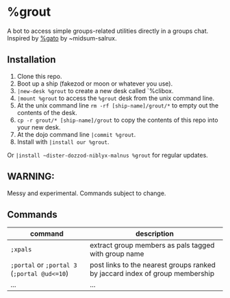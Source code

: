 # %grout
A bot to access simple groups-related utilities directly in a groups chat.
Inspired by [%gato](https://github.com/midsum-salrux/gato/) by ~midsum-salrux.

## Installation
1. Clone this repo.
2. Boot up a ship (fakezod or moon or whatever you use).
4. `|new-desk %grout` to create a new desk called `%clibox.
5. `|mount %grout` to access the `%grout` desk from the unix command line.
6. At the unix command line `rm -rf [ship-name]/grout/*` to empty out the contents of the desk.
7. `cp -r grout/* [ship-name]/grout` to copy the contents of this repo into your new desk.
8. At the dojo command line `|commit %grout`.
9. Install with `|install our %grout`.

Or `|install ~dister-dozzod-niblyx-malnus %grout` for regular updates.

## WARNING:
Messy and experimental. Commands subject to change.

## Commands

| command | description |
| ------- | ----------- |
| `;xpals` | extract group members as pals tagged with group name |
| `;portal` or `;portal 3` (`;portal @ud<=10`) | post links to the nearest groups ranked by jaccard index of group membership |
| ... | ... |
